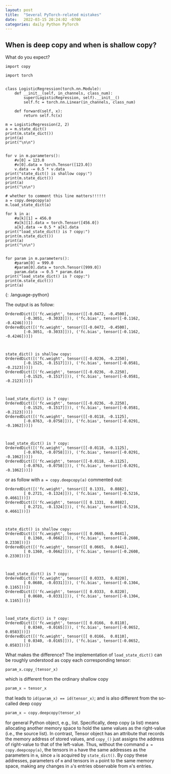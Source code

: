 ```yaml
---
layout: post
title:  "Several PyTorch-related mistakes"
date:   2022-03-15 20:24:02 -0700
categories: daily Python PyTorch
---
```


## When is deep copy and when is shallow copy?
What do you expect?
~~~
import copy

import torch


class LogisticRegression(torch.nn.Module):
    def __init__(self, in_channels, class_num):
        super(LogisticRegression, self).__init__()
        self.fc = torch.nn.Linear(in_channels, class_num)

    def forward(self, x):
        return self.fc(x)

m = LogisticRegression(2, 2)
a = m.state_dict()
print(m.state_dict())
print(a)
print("\n\n")


for v in m.parameters():
    #v[0] = 123.0
    #v[0].data = torch.Tensor([123.0])
    v.data -= 0.5 * v.data
print("state_dict() is shallow copy:")
print(m.state_dict())
print(a)
print("\n\n")

# whether to comment this line matters!!!!!!
a = copy.deepcopy(a)
m.load_state_dict(a)

for k in a:
    #a[k][1] = 456.0
    #a[k][1].data = torch.Tensor([456.0])
    a[k].data -= 0.5 * a[k].data
print("load_state_dict() is ? copy:")
print(m.state_dict())
print(a)
print("\n\n")


for param in m.parameters():
    #param[0] = 999.0
    #param[0].data = torch.Tensor([999.0])
    param.data -= 0.5 * param.data
print("load_state_dict() is ? copy:")
print(m.state_dict())
print(a)
~~~
{: .language-python}

The output is as follow:
```
OrderedDict([('fc.weight', tensor([[-0.0472, -0.4500],
        [-0.3051, -0.3033]])), ('fc.bias', tensor([-0.1162, -0.4246]))])
OrderedDict([('fc.weight', tensor([[-0.0472, -0.4500],
        [-0.3051, -0.3033]])), ('fc.bias', tensor([-0.1162, -0.4246]))])



state_dict() is shallow copy:
OrderedDict([('fc.weight', tensor([[-0.0236, -0.2250],
        [-0.1525, -0.1517]])), ('fc.bias', tensor([-0.0581, -0.2123]))])
OrderedDict([('fc.weight', tensor([[-0.0236, -0.2250],
        [-0.1525, -0.1517]])), ('fc.bias', tensor([-0.0581, -0.2123]))])



load_state_dict() is ? copy:
OrderedDict([('fc.weight', tensor([[-0.0236, -0.2250],
        [-0.1525, -0.1517]])), ('fc.bias', tensor([-0.0581, -0.2123]))])
OrderedDict([('fc.weight', tensor([[-0.0118, -0.1125],
        [-0.0763, -0.0758]])), ('fc.bias', tensor([-0.0291, -0.1062]))])



load_state_dict() is ? copy:
OrderedDict([('fc.weight', tensor([[-0.0118, -0.1125],
        [-0.0763, -0.0758]])), ('fc.bias', tensor([-0.0291, -0.1062]))])
OrderedDict([('fc.weight', tensor([[-0.0118, -0.1125],
        [-0.0763, -0.0758]])), ('fc.bias', tensor([-0.0291, -0.1062]))])
```

or as follow with `a = copy.deepcopy(a)` commented out:
```
OrderedDict([('fc.weight', tensor([[ 0.1331,  0.0882],
        [ 0.2721, -0.1324]])), ('fc.bias', tensor([-0.5216,  0.4661]))])
OrderedDict([('fc.weight', tensor([[ 0.1331,  0.0882],
        [ 0.2721, -0.1324]])), ('fc.bias', tensor([-0.5216,  0.4661]))])



state_dict() is shallow copy:
OrderedDict([('fc.weight', tensor([[ 0.0665,  0.0441],
        [ 0.1360, -0.0662]])), ('fc.bias', tensor([-0.2608,  0.2330]))])
OrderedDict([('fc.weight', tensor([[ 0.0665,  0.0441],
        [ 0.1360, -0.0662]])), ('fc.bias', tensor([-0.2608,  0.2330]))])



load_state_dict() is ? copy:
OrderedDict([('fc.weight', tensor([[ 0.0333,  0.0220],
        [ 0.0680, -0.0331]])), ('fc.bias', tensor([-0.1304,  0.1165]))])
OrderedDict([('fc.weight', tensor([[ 0.0333,  0.0220],
        [ 0.0680, -0.0331]])), ('fc.bias', tensor([-0.1304,  0.1165]))])



load_state_dict() is ? copy:
OrderedDict([('fc.weight', tensor([[ 0.0166,  0.0110],
        [ 0.0340, -0.0165]])), ('fc.bias', tensor([-0.0652,  0.0583]))])
OrderedDict([('fc.weight', tensor([[ 0.0166,  0.0110],
        [ 0.0340, -0.0165]])), ('fc.bias', tensor([-0.0652,  0.0583]))])
```

What makes the difference? The implementation of `load_state_dict()` can be roughly understood as copy each corresponding tensor:
```
param_x.copy_(tensor_x)
```
which is different from the ordinary shallow copy
```python
param_x = tensor_x
```
that leads to `id(param_x) == id(tensor_x)`; and is also different from  the so-called deep copy
```python
param_x = copy.deepcopy(tensor_x)
```
for general Python object, e.g., list. Specifically, deep copy (a list) means allocating another memory space to hold the same values as the right-value (i.e., the source list).
In contrast, Tensor object has an attribute that records the memory address of stored values, and `copy_()` just assigns the address of right-value to that of the left-value.
Thus, without the command `a = copy.deepcopy(a)`, the tensors in `a` have the same addresses as the parameters in `m`, since `a` is acquired by `state_dict()`. By copy these addresses, parameters of `m` and tensors in `a` point to the same memory space, making any changes in `a`'s entries observable from `m`'s entries.
